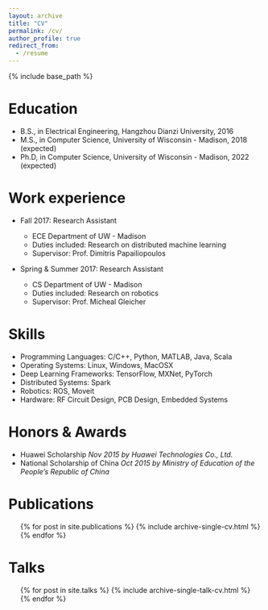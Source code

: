```yaml
---
layout: archive
title: "CV"
permalink: /cv/
author_profile: true
redirect_from:
  - /resume
---
```


{% include base_path %}

Education
======
* B.S., in Electrical Engineering, Hangzhou Dianzi University, 2016
* M.S., in Computer Science, University of Wisconsin - Madison, 2018 (expected)
* Ph.D, in Computer Science, University of Wisconsin - Madison, 2022 (expected)

Work experience
======
* Fall 2017: Research Assistant
  * ECE Department of UW - Madison
  * Duties included: Research on distributed machine learning
  * Supervisor: Prof. Dimitris Papailiopoulos

* Spring & Summer 2017: Research Assistant
  * CS Department of UW - Madison
  * Duties included: Research on robotics
  * Supervisor: Prof. Micheal Gleicher
  
Skills
======
* Programming Languages:
  C/C++, Python, MATLAB, Java, Scala
* Operating Systems:
  Linux, Windows, MacOSX
* Deep Learning Frameworks:
  TensorFlow, MXNet, PyTorch
* Distributed Systems:
  Spark
* Robotics:
  ROS, Moveit
* Hardware:
  RF Circuit Design, PCB Design, Embedded Systems

Honors & Awards
======
* Huawei Scholarship
  *Nov 2015 by Huawei Technologies Co., Ltd.*
* National Scholarship of China
  *Oct 2015 by Ministry of Education of the People’s Republic of China*

Publications
======
  <ul>{% for post in site.publications %}
    {% include archive-single-cv.html %}
  {% endfor %}</ul>
  
Talks
======
  <ul>{% for post in site.talks %}
    {% include archive-single-talk-cv.html %}
  {% endfor %}</ul>  
